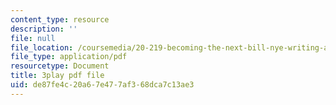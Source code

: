 ```yaml
---
content_type: resource
description: ''
file: null
file_location: /coursemedia/20-219-becoming-the-next-bill-nye-writing-and-hosting-the-educational-show-january-iap-2015/de87fe4c20a67e477af368dca7c13ae3_AjK2zF9yN0k.pdf
file_type: application/pdf
resourcetype: Document
title: 3play pdf file
uid: de87fe4c-20a6-7e47-7af3-68dca7c13ae3
---
```

